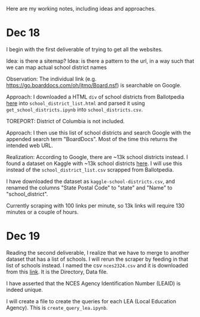 Here are my working notes, including ideas and approaches.

# Dec 18
I begin with the first deliverable of trying to get all the websites.

Idea: is there a sitemap?
Idea: is there a pattern to the url, in a way such that we can map actual school district names

Observation: The individual link (e.g. https://go.boarddocs.com/oh/jtmo/Board.nsf) is searchable on Google.

Approach: I downloaded a HTML `div` of school districts from Ballotpedia [here](https://ballotpedia.org/List_of_school_districts_in_the_United_States) into `school_district_list.html` and parsed it using `get_school_districts.ipynb` into `school_districts.csv`.

TOREPORT: District of Columbia is not included.

Approach: I then use this list of school districts and search Google with the appended search term "BoardDocs". Most of the time this returns the intended web URL.

Realization: According to Google, there are ~13k school districts instead. I found a dataset on Kaggle with ~13k school districts [here](https://www.kaggle.com/datasets/shivd24coder/us-school-districts-census-data). I will use this instead of the `school_district_list.csv` scrapped from Ballotpedia.

I have downloaded the dataset as `kaggle-school-districts.csv`, and renamed the columns "State Postal Code" to "state" and "Name" to "school_district".

Currently scraping with 100 links per minute, so 13k links will require 130 minutes or a couple of hours.

# Dec 19
Reading the second deliverable, I realize that we have to merge to another dataset that has a list of schools. I will rerun the scraper by feeding in that list of schools instead. I named the csv `nces2324.csv` and it is downloaded from this [link](https://nces.ed.gov/ccd/files.asp#Fiscal:2,LevelId:5,SchoolYearId:38,Page:1). It is the Directory, Data file.

I have asserted that the NCES Agency Identification Number (LEAID) is indeed unique.

I will create a file to create the queries for each LEA (Local Education Agency). This is `create_query_lea.ipynb`.